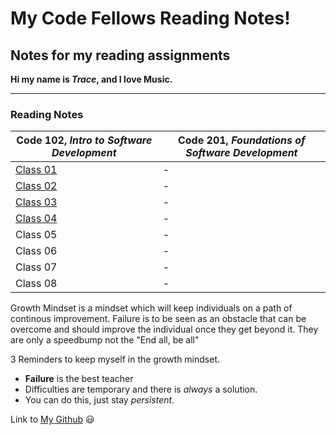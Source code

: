 # My Code Fellows Reading Notes!

## Notes for my reading assignments ##

**Hi my name is _Trace_, and I love Music.**

<hr>

<h3 style=“display:block;
           margin-left: auto;
           margin-right:auto;
           text-align: center;“>
  Reading Notes</h3> 
  
  **Code 102**, _Intro to Software Development_ | **Code 201**, _Foundations of Software Development_
------------ | -------------
[Class 01]() | -
[Class 02](https://github.com/TraceDugar/reading-notes/blob/main/102/class2.md) | -
[Class 03](https://github.com/TraceDugar/reading-notes/blob/main/102/class3.md) | -
[Class 04]() | -
Class 05 | -
Class 06 | -
Class 07 | -
Class 08 | -




Growth Mindset is a mindset which will keep individuals on a path of continous improvement.
Failure is to be seen as an obstacle that can be overcome and should improve the individual once they get beyond it.
They are only a speedbump not the "End all, be all"





3 Reminders to keep myself in the growth mindset.

- **Failure** is the best teacher
- Difficulties are temporary and there is _always_ a solution.
- You can do this, just stay _persistent_.

Link to [My Github](https://github.com/TraceDugar) 😃
